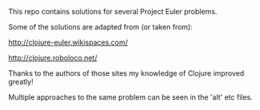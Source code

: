 This repo contains solutions for several Project Euler problems.

Some of the solutions are adapted from (or taken from):

http://clojure-euler.wikispaces.com/

http://clojure.roboloco.net/

Thanks to the authors of those sites my knowledge of Clojure improved greatly!


Multiple approaches to the same problem can be seen in the 'alt' etc files.


